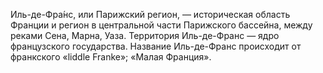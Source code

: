 Иль-де-Фра́нс, или Парижский регион, — историческая область Франции и регион в центральной части Парижского бассейна, между реками Сена, Марна, Уаза. Территория Иль-де-Франс — ядро французского государства. Название Иль-де-Франс происходит от франкского «liddle Franke»; «Малая Франция».